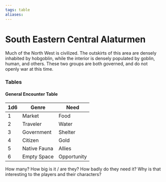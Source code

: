 ```yaml
---
tags: table
aliases:
---
```

# South Eastern Central Alaturmen
Much of the North West is civilized. The outskirts of this area are densely inhabited by hobgoblin, while the interior is densely populated by goblin, human, and others. These two groups are both governed, and do not openly war at this time.

### Tables
#### General Encounter Table
1d6 | Genre | Need 
--- | --- | --- 
1 | Market | Food 
2 | Traveler | Water 
3 | Government | Shelter 
4 | Citizen | Gold 
5 | Native Fauna | Allies 
6 | Empty Space | Opportunity

How many? How big is it / are they? How badly do they need it? Why is that interesting to the players and their characters?